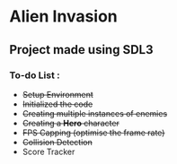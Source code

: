 # Alien Invasion 
## Project made using SDL3 

### To-do List :
 
+ ~~Setup Environment~~
+ ~~Initialized the code~~
+ ~~Creating multiple instances of enemies~~
+ ~~Creating a **Hero** character~~
+ ~~FPS Capping (optimise the frame rate)~~
+ ~~Collision Detection~~
+ Score Tracker
